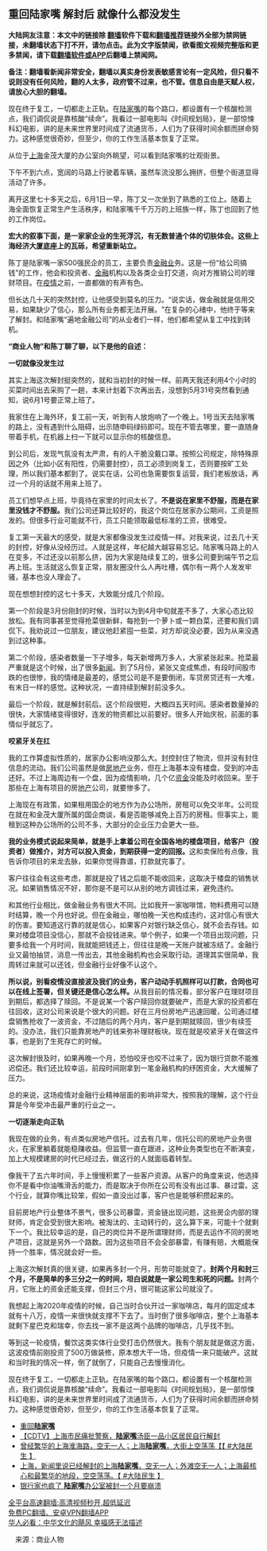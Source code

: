  <!-- 面包屑导航 --> <h2>重回陆家嘴 解封后 就像什么都没发生</h2> <p class="notice"><b>大陆网友注意：本文中的链接除 <a href="https://github.com/bannedbook/fanqiang" >翻墙</a>软件下载和<a href="https://github.com/killgcd/justmysocks/blob/master/README.md">翻墙推荐</a>链接外全部为禁网链接，未翻墙状态下打不开，请勿点击。此为文字版禁闻，欲看图文视频完整版和更多禁闻，请下载<a href="https://github.com/bannedbook/fanqiang">翻墙软件或APP</a>后翻墙上禁闻网。</p><p>备注：翻墙看新闻非常安全，翻墙以真实身份发表敏感言论有一定风险，但只看不说则没有任何风险，翻的人太多，政府管不过来，也不管。信息自由是天赋人权，请放心大胆的翻墙。</b></p>  <div class="entry"> <p id="summary">现在终于复工，一切都走上正轨。在<a href="https://www.bannedbook.org/bnews/tag/%E9%99%86%E5%AE%B6%E5%98%B4/" class="st_tag internal_tag" rel="tag" title="标签 陆家嘴 下的日志">陆家嘴</a>的每个路口，都设置有一个核酸检测点，我们调侃说是靠核酸‌‌“续命‌‌”。我看过一部电影叫《时间规划局》，是一部惊悚科幻电影，讲的是未来世界里时间成了流通货币，人们为了获得时间余额而拼命努力。这种感觉很奇妙，但至少，你的工作生活基本恢复了正常。</p> <p id="conimg">从位于<a href="https://www.bannedbook.org/bnews/tag/%e4%b8%8a%e6%b5%b7/" class="st_tag internal_tag" rel="tag" title="标签 上海 下的日志">上海</a>金茂大厦的办公室向外眺望，可以看到陆家嘴的壮观街景。</p> <p>下午不到六点，宽阔的马路上行驶着车辆，虽然车流没那么拥挤，但整个街道显得活动了许多。</p> <p>离开这里七十多天之后，6月1日一早，陈丁又一次坐到了熟悉的工位上。随着上海全面恢复正常生产生活秩序，和陆家嘴千千万万的上班族一样，陈丁也回到了他的工作岗位。</p> <p><strong>宏大的叙事下面，是一家家企业的生死浮沉，有无数普通个体的切肤体会。这些上海经济大厦底座上的瓦砾，希望重新站立。</strong></p> <p>陈丁是陆家嘴一家500强民企的员工，主要负责<a href="https://www.bannedbook.org/bnews/tag/%E9%87%91%E8%9E%8D%E4%B8%9A/" class="st_tag internal_tag" rel="tag" title="标签 金融业 下的日志">金融业</a>务。这是一份‌‌“给公司搞钱‌‌”的工作，他会和投资者、<a href="https://www.bannedbook.org/bnews/tag/%E9%87%91%E8%9E%8D/" class="st_tag internal_tag" rel="tag" title="标签 金融 下的日志">金融</a>机构以及各类企业打交道，向对方推销公司的理财项目。在<a href="https://www.bannedbook.org/bnews/tag/%E7%96%AB%E6%83%85/" class="st_tag internal_tag" rel="tag" title="标签 疫情 下的日志">疫情</a>之前，一直都做的有声有色。</p> <p>但长达几十天的突然封控，让他感受到莫名的压力。‌‌“说实话，做金融就是信用交易，如果缺少了信心，那么所有业务都无法开展。‌‌”在复杂的心绪中，他终于等来了解封。和陆家嘴‌‌“遍地金融公司‌‌”的从业者们一样，他们都希望从复工中找到转机。</p> <p><strong>‌‌</strong><strong>“商业人物</strong><strong>‌‌</strong><strong>”和陈丁聊了聊，以下是他的自述：</strong></p> <p><strong>一切就像没发生过</strong></p>  <p>其实上海这次解封挺突然的，就和当初封的时候一样。前两天我还利用4个小时的买菜时间出去采购了一趟，本来计划着下次再出去，没想到5月31号突然看到通知，说6月1号要正常上班了。</p> <p>我家住在上海外环，复工前一天，听到有人放炮响了一个晚上。1号当天去陆家嘴的路上，没有遇到什么阻碍，出示随申码绿码即可。现在不管去哪里，要一直随身带着手机，在机器上扫一下就可以显示你的核酸信息。</p> <p>到公司后，发现气氛没有太严肃，有的人干脆没戴口罩。按照公司规定，除特殊原因之外（比如小区有阳性，仍需要封控），员工必须到岗复工，否则要按旷工处理，所以我们基本都到了。说实在话，公司也急需要恢复运营，我们老板放话，再过一个月的话就不用来上班了。</p> <p>员工们想早点上班，毕竟待在家里的时间太长了。<strong>不是说在家里不舒服，而是在家里没钱才不舒服。</strong>我们公司还算比较好的，我这个岗位在居家办公期间，工资是照发的。但很多行业可能就不行，员工只能领取最低标准的工资，很难受。</p> <p>复工第一天最大的感受，就是大家都像没发生过疫情一样。对我来说，过去几十天的封控，好像从没经历过。人就是这样，年纪越大越容易忘记。陆家嘴马路上的人在变多，不过还没以前那么挤，因为大家是陆续复工的，很多公司要到端午节之后再上班。生活就这么恢复正常，朋友圈没什么人再吐槽，偶尔有一两个人发发牢骚，基本也没人理会了。</p> <p>现在想想封控的这七十多天，大致能分成几个阶段。</p> <p>第一个阶段是3月份刚封的时候，当时以为到4月中旬就差不多了，大家心态比较放松。我有同事甚至觉得抢菜很新鲜，每抢到一个萝卜或一颗白菜，还要和我们调侃下。我劝说过一位朋友，建议他赶紧囤一些菜，对方却说没必要，因为从来没遇到过这种事。</p> <p>第二个阶段，感染者数量一下子增多，每天新增两万多人，大家紧张起来。抢菜最严重就是这个时候，出了很多<span class='wp_keywordlink_affiliate'><a href="https://www.bannedbook.org/" title="新闻">新闻</a></span>。到了5月份，紧张又变成焦虑，有段时间股市跌的也很惨，我的情绪是最差的，感觉公司是不是要倒闭，车贷房贷还有一大堆，有末日一样的感觉。这种状况，一直持续到解封前没多久。</p> <p>最后一个阶段，就是解封前后。这个阶段很短，大概四五天时间。感染者数量掉的很快，大家情绪变得很好，连发的物资都比以前要好。很多人开始庆祝，前面的事情似乎就忘了。</p>  <p><strong>咬紧牙关在扛</strong></p> <p>我的工作算虚拟性质的，居家办公影响没那么大。封控封住了物流，但并没有封住信息的流动。我们公司虽然是做<a href="https://www.bannedbook.org/bnews/tag/%e6%88%bf%e5%9c%b0%e4%ba%a7/" class="st_tag internal_tag" rel="tag" title="标签 房地产 下的日志">房地产</a>业务，但在上海基本没有楼盘，受到的冲击还好。不过上海周边有一个盘，因为疫情影响，几个亿<a href="https://www.bannedbook.org/bnews/tag/%E8%B5%84%E9%87%91/" class="st_tag internal_tag" rel="tag" title="标签 资金 下的日志">资金</a>没能及时收回来。至于那些在上海有项目的房<a href="https://www.bannedbook.org/bnews/tag/%e5%9c%b0%e4%ba%a7/" class="st_tag internal_tag" rel="tag" title="标签 地产 下的日志">地产</a>公司，就要惨多了。</p> <p>上海现在有政策，如果租用国企的地方作为办公场所，房租可以免交半年。公司现在就在和金茂大厦所属的国企商谈，看是否能够减免上百万的房租。但事实上，能租到这种办公场所的公司不多，大部分的企业压力会更大一些。</p> <p><strong>我的业务模式说起来简单，就是手上拿着公司在全国各地的楼盘项目，给客户（投资者）做推介，对方可以投入资金，到期获得一定的回报。</strong>这和卖保险有点像，我告诉你项目的来龙去脉，如果你觉得靠谱，打款就完事了。</p> <p>客户往往会有这些考虑，那就是投了钱之后能不能收回来，这取决于楼盘的销售状况。如果销售情况不好，那你是不是可以从别的地方调钱过来，避免违约。</p> <p>和其他行业相比，做金融业务有很大不同。比如我开一家咖啡馆，物料费用可以随时结算，晚一个月也好说。但在金融业，哪怕晚一天也构成违约，这对信心有很大的伤害。要知道这行靠的就是信心，如果客户对银行缺乏信心，就不会去存钱。如果对楼盘项目没信心，那就不会投钱进来。举个例子，如果一个项目出现问题，只要多给我一个月时间，我就能把钱还上，但往往是晚一天账户就被冻结了。金融行业又最怕抽贷，消息一传出去，其他金融机构也会采取行动。道理其实很简单，我周转过来就可以还钱，但金融行业好像不认这个。</p> <p><strong>所以说，别看疫情没直接波及我们的业务，客户动动手机照样可以打款，合同也可以在线上签署，但关键还是信心怎么样。</strong>从我目前的情况看，部分客户在理财项目到期后，都选择了赎回。不是说某一个客户赎回你就要破产，而是大家的投资都在往回收，这对公司来说是个很大的问题。好在三月份房地产迅速回暖，公司通过楼盘销售抢收了一波资金，不过随后的两个月内，客户是到期就赎回，很少有续签的。没办法，我们只能靠房地产的钱来弥补理财板块。现在就是咬紧牙关在做这件事，也是到了生死存亡的时候。</p> <p>这次解封很及时，如果再晚一个月，恐怕咬牙也咬不过来了，因为银行贷款不能推迟偿还。我们还比较幸运，前段时间刚拿到一笔金融机构的纾困资金，大大缓解了压力。</p> <p>总的来说，这场疫情对金融行业精神层面的影响非常大，按照我的理解，这个行业算是今年受冲击最严重的行业之一。</p>  <p><strong>一切逐渐走向正轨</strong></p> <p>我现在做的业务，有点类似房地产信托。过去有几年，信托公司的房地产业务很火，在家里躺着就能稳赚收益。但监管一直在跟进，这种业务类型也在不断演变，加上大规模建房的时代已经过去，做这行的人就面临着转型。</p> <p>像我干了五六年时间，手上慢慢积累了一些客户资源。从客户的角度来说，他选择你不是看中你油嘴滑舌的能力，而是取决于你所在公司有没有出过事、暴过雷。这个行业，就算你嘴比较笨，假如一直没出过事，客户也是能够积攒起来的。</p> <p>目前房地产行业整体不景气，很多公司暴雷，资金链出现问题，这些房企内部的理财师，肯定会受到很大影响。被淘汰的、主动转行的，这么算下来，可能十个就剩下一个。我比较幸运的是，自己的岗位并不是所谓理财师，而是去运作不同的房地产项目，这就是另外一个路数。因为这些项目不会全部暴雷，有赚有赔，大概能保持一个胜率，情况就会好一些。</p> <p>上海这次解封真的很关键，如果再多封一个月，形势可能就变了。<strong>封两个月和封三个月，不是简单的多三分之一的时间，坦白说就是一家公司生和死的问题。</strong>封两个月，它账上的资金还能支撑，但封三个月，很可能这家公司就没了。</p> <p>我想起上海2020年疫情的时候，自己当时合伙开过一家咖啡店，每月的固定成本就有十八万，疫情一来很快就支撑不下去了。当时倒了很多咖啡店，整个上海基本就剩下星巴克和瑞幸，你去找一家不是这两个品牌的咖啡店，几乎找不到。</p> <p>等到这一轮疫情，餐饮这类实体行业受打击仍然很大。我有个朋友就是做这方面，这波疫情前刚投资了500万做装修，原本想大干一场，但疫情一来只能破产。这就和当时我的情况一样，倒了就倒了，只能自己去慢慢消化。</p> <p>现在终于复工，一切都走上正轨。在陆家嘴的每个路口，都设置有一个核酸检测点，我们调侃说是靠核酸‌‌“续命‌‌”。我看过一部电影叫《时间规划局》，是一部惊悚科幻电影，讲的是未来世界里时间成了流通货币，人们为了获得时间余额而拼命努力。这种感觉很奇妙，但至少，你的工作生活基本恢复了正常。</p> <div id="taboola-mid-1"></div>  <ul class='op-related-articles' title='相关阅读'> <li><a href='https://www.bannedbook.org/bnews/ssgc/20220605/1742078.html' target='_blank'>重回<b>陆家嘴</b></a></li> <li><a href='https://www.bannedbook.org/bnews/baitai/20220531/1739706.html' target='_blank'>【CDTV】上海市民痛批警察，<b>陆家嘴</b>汤臣一品小区居民自行解封</a></li> <li><a href='https://www.bannedbook.org/bnews/bannedvideo/20220520/1735278.html' target='_blank'>曾经繁华的上海淮海路，空无一人；上海<b>陆家嘴</b>，大街上空荡荡【【 #大陆民生 】</a></li> <li><a href='https://www.bannedbook.org/bnews/bannedvideo/20220519/1734832.html' target='_blank'>上海，新闻里说已经解封的上海<b>陆家嘴</b>，空无一人；外滩空无一人；上海最核心和最繁华的地段，空空荡荡。【 #大陆民生 】</a></li> <li><a href='https://www.bannedbook.org/bnews/cbnews/20220429/1726343.html' target='_blank'>银行家也疯了 <b>陆家嘴</b>办公室被封一个月要崩溃</a></li> </ul> <p class="texttj"> <a href="https://github.com/bannedbook/fanqiang/wiki/V2ray%E6%9C%BA%E5%9C%BA" target="_blank">全平台高速翻墙:高清视频秒开,超低延迟</a><br/> <a href="https://github.com/bannedbook/fanqiang/wiki/%E7%A6%81%E9%97%BB%E7%BD%91%E5%AE%89%E5%8D%93%E7%BF%BB%E5%A2%99%E6%96%B0%E9%97%BBAPP" target="_blank">免费PC翻墙、安卓VPN翻墙APP</a><br/> <a href="https://www.bannedbook.org/bnews/comments/20220220/1694796.html" target="_blank">华人必看：中华文化的飓风 幸福感无法描述</a> </p> <p class="src-info">　来源：商业人物 </p><a name='sharetosocial'></a>  <div style="margin-bottom:5px;padding-bottom:5px;clear:both"> <div id="archive-pix-1" class="banner-ads"> <!-- AuctionX Display platform tag START --> <div id="27602x728x90x621x_ADSLOT1" clicktrack="%%CLICK_URL_ESC%%"></div>  <!-- AuctionX Display platform tag END --> </div> <div id="archive-pix-2" class="banner-ads"> <!-- AuctionX Display platform tag START --> <div id="27556x300x250x621x_ADSLOT1" clicktrack="%%CLICK_URL_ESC%%" style="margin:0 auto;text-align:center"></div>  <!-- AuctionX Display platform tag END --> </div> </div>  <div id="archive-pix-1" class="banner-ads"> <!-- AuctionX Display platform tag START --> <div id="27603x728x90x621x_ADSLOT1" clicktrack="%%CLICK_URL_ESC%%"></div>  <!-- AuctionX Display platform tag END --> </div> </div><!--END ENTRY--> 